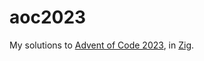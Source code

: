 # aoc2023

My solutions to [Advent of Code 2023][1], in [Zig][2].

[1]: https://adventofcode.com/2023
[2]: https://ziglang.org
